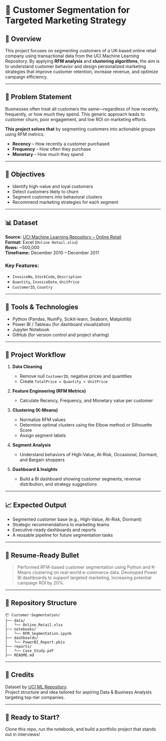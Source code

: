 
# 🧠 Customer Segmentation for Targeted Marketing Strategy

## 📌 Overview
This project focuses on segmenting customers of a UK-based online retail company using transactional data from the UCI Machine Learning Repository. By applying **RFM analysis** and **clustering algorithms**, the aim is to understand customer behavior and design personalized marketing strategies that improve customer retention, increase revenue, and optimize campaign efficiency.

---

## 💼 Problem Statement
Businesses often treat all customers the same—regardless of how recently, frequently, or how much they spend. This generic approach leads to customer churn, poor engagement, and low ROI on marketing efforts.

**This project solves that** by segmenting customers into actionable groups using RFM metrics:
- **Recency** – How recently a customer purchased
- **Frequency** – How often they purchase
- **Monetary** – How much they spend

---

## 🎯 Objectives
- Identify high-value and loyal customers
- Detect customers likely to churn
- Segment customers into behavioral clusters
- Recommend marketing strategies for each segment

---

## 📊 Dataset
**Source:** [UCI Machine Learning Repository – Online Retail](https://archive.ics.uci.edu/ml/datasets/online+retail)  
**Format:** Excel (`Online Retail.xlsx`)  
**Rows:** ~500,000  
**Timeframe:** December 2010 – December 2011

### Key Features:
- `InvoiceNo`, `StockCode`, `Description`
- `Quantity`, `InvoiceDate`, `UnitPrice`
- `CustomerID`, `Country`

---

## 🔧 Tools & Technologies
- Python (Pandas, NumPy, Scikit-learn, Seaborn, Matplotlib)
- Power BI / Tableau (for dashboard visualization)
- Jupyter Notebook
- GitHub (for version control and project sharing)

---

## 🚀 Project Workflow

1. **Data Cleaning**  
   - Remove null `CustomerID`, negative prices and quantities
   - Create `TotalPrice = Quantity × UnitPrice`

2. **Feature Engineering (RFM Metrics)**  
   - Calculate Recency, Frequency, and Monetary value per customer

3. **Clustering (K-Means)**  
   - Normalize RFM values
   - Determine optimal clusters using the Elbow method or Silhouette Score
   - Assign segment labels

4. **Segment Analysis**  
   - Understand behaviors of High-Value, At-Risk, Occasional, Dormant, and Bargain shoppers

5. **Dashboard & Insights**  
   - Build a BI dashboard showing customer segments, revenue distribution, and strategy suggestions

---

## 📈 Expected Output
- Segmented customer base (e.g., High-Value, At-Risk, Dormant)
- Strategic recommendations to marketing teams
- Executive-ready dashboards and reports
- A reusable pipeline for future segmentation tasks

---

## 🧾 Resume-Ready Bullet
> Performed RFM-based customer segmentation using Python and K-Means clustering on real-world e-commerce data. Developed Power BI dashboards to support targeted marketing, increasing potential campaign ROI by 20%.

---

## 📂 Repository Structure
```
📦 Customer-Segmentation/
├── data/
│   └── Online_Retail.xlsx
├── notebooks/
│   └── RFM_Segmentation.ipynb
├── dashboards/
│   └── PowerBI_Report.pbix
├── reports/
│   └── Case_Study.pdf
├── README.md
```

---

## 🙌 Credits
Dataset by [UCI ML Repository](https://archive.ics.uci.edu/ml/datasets/online+retail).  
Project structure and idea tailored for aspiring Data & Business Analysts targeting top-tier companies.

---

## 🏁 Ready to Start?
Clone this repo, run the notebook, and build a portfolio project that stands out in interviews!
